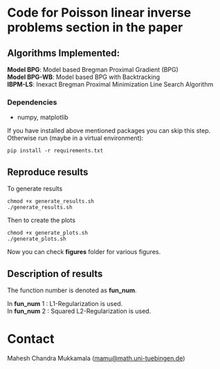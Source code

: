 # Code for Poisson linear inverse problems section in the paper

## Algorithms Implemented:

**Model BPG**: Model based Bregman Proximal Gradient (BPG)   
**Model BPG-WB**: Model based BPG with Backtracking  
**IBPM-LS**: Inexact Bregman Proximal Minimization Line Search Algorithm

### Dependencies
- numpy, matplotlib

If you have installed above mentioned packages you can skip this step. Otherwise run  (maybe in a virtual environment):

    pip install -r requirements.txt

## Reproduce results

To generate results 

    chmod +x generate_results.sh
    ./generate_results.sh

Then to create the plots
    
    chmod +x generate_plots.sh
    ./generate_plots.sh

Now you can check **figures** folder for various figures. 

## Description of results

The function number is denoted as **fun_num**. 

In **fun_num**  1 : L1-Regularization is used.  
In **fun_num**  2 : Squared L2-Regularization is used.  

# Contact

Mahesh Chandra Mukkamala (mamu@math.uni-tuebingen.de)
